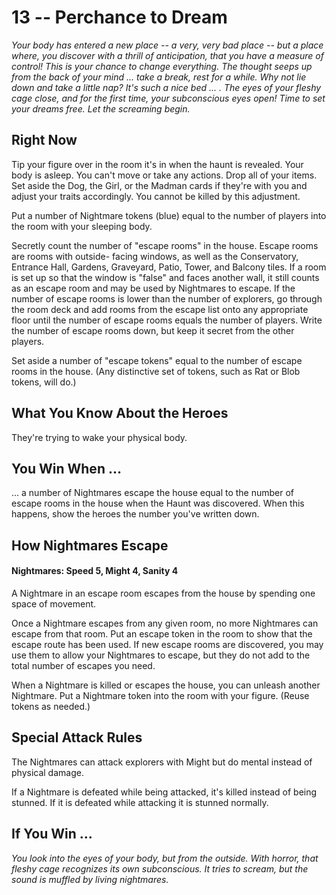 # 13 -- Perchance to Dream

_Your body has entered a new place -- a very, very bad place -- but a place where, you discover with a thrill of anticipation, that you have a measure of control!_
_This is your chance to change everything. The thought seeps up from the back of your mind ... take a break, rest for a while. Why not lie down and take a little nap? It's such a nice bed ... ._
_The eyes of your fleshy cage close, and for the first time, your subconscious eyes open! Time to set your dreams free. Let the screaming begin._

## Right Now

Tip your figure over in the room it's in when the haunt is revealed. Your body is asleep. You can't move or take any actions. Drop all of your items. Set aside the Dog, the Girl, or the Madman cards if they're with you and adjust your traits accordingly. You cannot be killed by this adjustment.

Put a number of Nightmare tokens (blue) equal to the number of players into the room with your sleeping body.

Secretly count the number of "escape rooms" in the house. Escape rooms are rooms with outside- facing windows, as well as the Conservatory, Entrance Hall, Gardens, Graveyard, Patio, Tower, and Balcony tiles. If a room is set up so that the window is "false" and faces another wall, it still counts as an escape room and may be used by Nightmares to escape. If the number of escape rooms is lower than the number of explorers, go through the room deck and add rooms from the escape list onto any appropriate floor until the number of escape rooms equals the number of players. Write the number of escape rooms down, but keep it secret from the other players.

Set aside a number of "escape tokens" equal to the number of escape rooms in the house. (Any distinctive set of tokens, such as Rat or Blob tokens, will do.)

## What You Know About the Heroes

They're trying to wake your physical body.

## You Win When ...

... a number of Nightmares escape the house equal to the number of escape rooms in the house when the Haunt was discovered. When this happens, show the heroes the number you've written down.

## How Nightmares Escape

#### Nightmares: Speed 5, Might 4, Sanity 4

A Nightmare in an escape room escapes from the house by spending one space of movement.

Once a Nightmare escapes from any given room, no more Nightmares can escape from that room. Put an escape token in the room to show that the escape route has been used. If new escape rooms are discovered, you may use them to allow your Nightmares to escape, but they do not add to the total number of escapes you need.

When a Nightmare is killed or escapes the house, you can unleash another Nightmare. Put a Nightmare token into the room with your figure. (Reuse tokens as needed.)

## Special Attack Rules

The Nightmares can attack explorers with Might but do mental instead of physical damage.

If a Nightmare is defeated while being attacked, it's killed instead of being stunned. If it is defeated while attacking it is stunned normally.

## If You Win ...

_You look into the eyes of your body, but from the outside. With horror, that fleshy cage recognizes its own subconscious. It tries to scream, but the sound is muffled by living nightmares._
